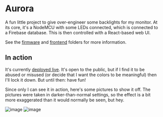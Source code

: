 # Aurora

A fun little project to give over-engineer some backlights for my monitor. At
its core, it's a NodeMCU with some LEDs connected, which is connected to a
Firebase database. This is then controlled with a React-based web UI.

See the [firmware](./firmware) and [frontend](./frontend) folders for more
information.

## In action

It's currently [deployed live][url]. It's open to the public, but if I find
it to be abused or misused (or decide that I want the colors to be meaningful)
then I'll lock it down. But until then: have fun!

[url]: https://aurora-backlights.web.app/

Since only I can see it in action, here's some pictures to show it off. The
pictures were taken in darker-than-normal settings, so the effect is a bit
more exaggerated than it would normally be seen, but hey.

![image](https://user-images.githubusercontent.com/418560/112432729-92c97900-8d41-11eb-97cf-b41acd2d3361.png)
![image](https://user-images.githubusercontent.com/418560/112432746-9957f080-8d41-11eb-8f9c-dc80082c2f4c.png)
